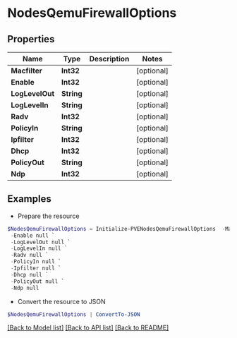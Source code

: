 # NodesQemuFirewallOptions
## Properties

Name | Type | Description | Notes
------------ | ------------- | ------------- | -------------
**Macfilter** | **Int32** |  | [optional] 
**Enable** | **Int32** |  | [optional] 
**LogLevelOut** | **String** |  | [optional] 
**LogLevelIn** | **String** |  | [optional] 
**Radv** | **Int32** |  | [optional] 
**PolicyIn** | **String** |  | [optional] 
**Ipfilter** | **Int32** |  | [optional] 
**Dhcp** | **Int32** |  | [optional] 
**PolicyOut** | **String** |  | [optional] 
**Ndp** | **Int32** |  | [optional] 

## Examples

- Prepare the resource
```powershell
$NodesQemuFirewallOptions = Initialize-PVENodesQemuFirewallOptions  -Macfilter null `
 -Enable null `
 -LogLevelOut null `
 -LogLevelIn null `
 -Radv null `
 -PolicyIn null `
 -Ipfilter null `
 -Dhcp null `
 -PolicyOut null `
 -Ndp null
```

- Convert the resource to JSON
```powershell
$NodesQemuFirewallOptions | ConvertTo-JSON
```

[[Back to Model list]](../README.md#documentation-for-models) [[Back to API list]](../README.md#documentation-for-api-endpoints) [[Back to README]](../README.md)

